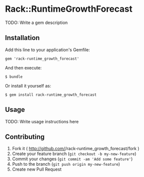# Rack::RuntimeGrowthForecast

TODO: Write a gem description

## Installation

Add this line to your application's Gemfile:

    gem 'rack-runtime_growth_forecast'

And then execute:

    $ bundle

Or install it yourself as:

    $ gem install rack-runtime_growth_forecast

## Usage

TODO: Write usage instructions here

## Contributing

1. Fork it ( http://github.com/<my-github-username>/rack-runtime_growth_forecast/fork )
2. Create your feature branch (`git checkout -b my-new-feature`)
3. Commit your changes (`git commit -am 'Add some feature'`)
4. Push to the branch (`git push origin my-new-feature`)
5. Create new Pull Request
